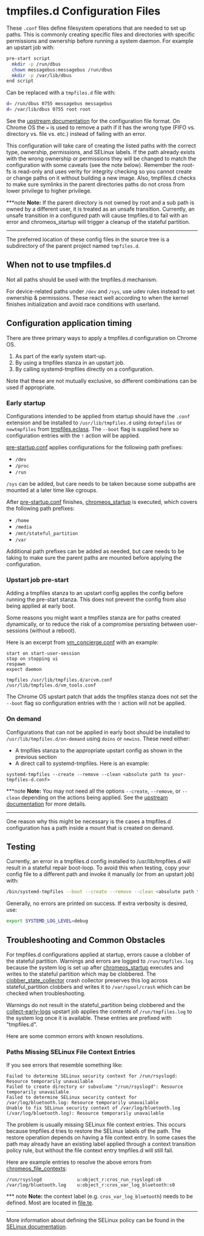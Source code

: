 # tmpfiles.d Configuration Files

These `.conf` files define filesystem operations that are needed to set up
paths. This is commonly creating specific files and directories with specific
permissions and ownership before running a system daemon. For example an
upstart job with:

```bash
pre-start script
  mkdir -p /run/dbus
  chown messagebus:messagebus /run/dbus
  mkdir -p /var/lib/dbus
end script
```

Can be replaced with a `tmpfiles.d` file with:

```bash
d= /run/dbus 0755 messagebus messagebus
d= /var/lib/dbus 0755 root root
```
See the [upstream documentation] for the configuration file format. On Chrome OS
the `=` is used to remove a path if it has the wrong type (FIFO vs.
directory vs. file vs. etc.) instead of failing with an error.

This configuration will take care of creating the listed paths with the correct
type, ownership, permissions, and SELinux labels. If the path already exists
with the wrong ownership or permissions they will be changed to match the
configuration with some caveats (see the note below). Remember the root-fs is
read-only and uses verity for integrity checking so you cannot create or change
paths on it without building a new image. Also, tmpfiles.d checks to make sure
symlinks in the parent directories paths do not cross from lower privilege to
higher privilege.

***note
**Note:**
If the parent directory is not owned by root and a sub path is owned
by a different user, it is treated as an unsafe transition. Currently, an unsafe
transition in a configured path will cause tmpfiles.d to fail with an error and
chromeos_startup will trigger a cleanup of the stateful partition.
***

The preferred location of these config files in the source tree is a
subdirectory of the parent project named `tmpfiles.d`.

## When not to use tmpfiles.d

Not all paths should be used with the tmpfiles.d mechanism.

For device-related paths under `/dev` and `/sys`, use udev rules instead to
set ownership & permissions.  These react well according to when the kernel
finishes initialization and avoid race conditions with userland.

## Configuration application timing

There are three primary ways to apply a tmpfiles.d configuration on Chrome OS.
1. As part of the early system start-up.
2. By using a tmpfiles stanza in an upstart job.
3. By calling systemd-tmpfiles directly on a configuration.

Note that these are not mutually exclusive, so different combinations can be
used if appropriate.

### Early startup

Configurations intended to be applied from startup should have the `.conf`
extension and be installed to `/usr/lib/tmpfiles.d` using `dotmpfiles` or
`newtmpfiles` from [tmpfiles.eclass]. The `--boot` flag is supplied here so
configuration entries with the `!` action will be applied.

[pre-startup.conf] applies configurations for the following path prefixes:

* `/dev`
* `/proc`
* `/run`

`/sys` can be added, but care needs to be taken because some subpaths are
mounted at a later time like cgroups.

After [pre-startup.conf] finishes, [chromeos_startup] is executed, which covers
the following path prefixes:

* `/home`
* `/media`
* `/mnt/stateful_partition`
* `/var`

Additional path prefixes can be added as needed, but care needs to be taking to
make sure the parent paths are mounted before applying the configuration.

### Upstart job pre-start

Adding a tmpfiles stanza to an upstart config applies the config before running
the pre-start stanza. This does not prevent the config from also being applied
at early boot.

Some reasons you might want a tmpfiles stanza are for paths created dynamically,
or to reduce the risk of a compromise persisting between user-sessions (without
a reboot).

Here is an excerpt from [vm_concierge.conf] with an example:

```
start on start-user-session
stop on stopping ui
respawn
expect daemon

tmpfiles /usr/lib/tmpfiles.d/arcvm.conf /usr/lib/tmpfiles.d/vm_tools.conf
```

The Chrome OS upstart patch that adds the tmpfiles stanza does not set the
`--boot` flag so configuration entries with the `!` action will not be applied.

### On demand

Configurations that can not be applied in early boot should be installed to
`/usr/lib/tmpfiles.d/on-demand` using `doins` or `newins`. These need either:
* A tmpfiles stanza to the appropriate upstart config as shown in the previous
section
* A direct call to systemd-tmpfiles. Here is an example:

```
systemd-tmpfiles --create --remove --clean <absolute path to your-tmpfiles-d.conf>
```

***note
**Note:**
You may not need all the options `--create`, `--remove`, or `--clean` depending
on the actions being applied. See the [upstream documentation] for more details.
***

One reason why this might be necessary is the cases a tmpfiles.d configuration
has a path inside a mount that is created on demand.

## Testing

Currently, an error in a tmpfiles.d config installed to /usr/lib/tmpfiles.d will
result in a stateful repair boot-loop. To avoid this when testing, copy your
config file to a different path and invoke it manually (or from an upstart job)
with:

```sh
/bin/systemd-tmpfiles --boot --create --remove --clean <absolute path to your-tmpfiles-d.conf>
```

Generally, no errors are printed on success. If extra verbosity is desired, use:

```sh
export SYSTEMD_LOG_LEVEL=debug
```

## Troubleshooting and Common Obstacles

For tmpfiles.d configurations applied at startup, errors cause a clobber of
the stateful partition. Warnings and errors are logged to `/run/tmpfiles.log`
because the system log is set up after [chromeos_startup] executes and writes to
the stateful partition which may be clobbered. The [clobber_state_collector]
crash collector preserves this log across stateful_partition clobbers and writes
it to `/var/spool/crash` which can be checked when troubleshooting.

Warnings do not result in the stateful_partition being clobbered and the
[collect-early-logs] upstart job applies the contents of `/run/tmpfiles.log` to
the system log once it is available. These entries are prefixed with
"tmpfiles.d".

Here are some common errors with known resolutions.

### Paths Missing SELinux File Context Entries

If you see errors that resemble something like:

```
Failed to determine SELinux security context for /run/rsyslogd: Resource temporarily unavailable
Failed to create directory or subvolume "/run/rsyslogd": Resource temporarily unavailable
Failed to determine SELinux security context for /var/log/bluetooth.log: Resource temporarily unavailable
Unable to fix SELinux security context of /var/log/bluetooth.log (/var/log/bluetooth.log): Resource temporarily unavailable
```

The problem is usually missing SELinux file context entries. This occurs because
tmpfiles.d tries to restore the SELinux labels of the path. The restore
operation depends on having a file context entry. In some cases the path may
already have an existing label applied through a context transition policy rule,
but without the file context entry tmpfiles.d will still fail.

Here are example entries to resolve the above errors from
[chromeos_file_contexts]:

```
/run/rsyslogd             u:object_r:cros_run_rsyslogd:s0
/var/log/bluetooth.log    u:object_r:cros_var_log_bluetooth:s0
```

*** note
**Note:** the context label (e.g. `cros_var_log_bluetooth`) needs to be defined.
Most are located in [file.te].
***

More information about defining the SELinux policy can be found in the
[SELinux documentation].

[chromeos_file_contexts]: /sepolicy/file_contexts/chromeos_file_contexts
[chromeos_startup]: /init/chromeos_startup
[clobber_state_collector]:  /crash-reporter/clobber_state_collector.cc
[collect-early-logs]: /init/upstart/collect-early-logs.conf
[file.te]: /sepolicy/policy/base/file.te
[pre-startup.conf]: /init/upstart/pre-startup.conf
[SELinux documentation]: https://chromium.googlesource.com/chromiumos/docs/+/HEAD/security/selinux.md
[tmpfiles.eclass]: https://chromium.googlesource.com/chromiumos/overlays/portage-stable/+/HEAD/eclass/tmpfiles.eclass
[upstream documentation]: https://www.freedesktop.org/software/systemd/man/tmpfiles.d.html
[vm_concierge.conf]: /vm_tools/init/vm_concierge.conf
